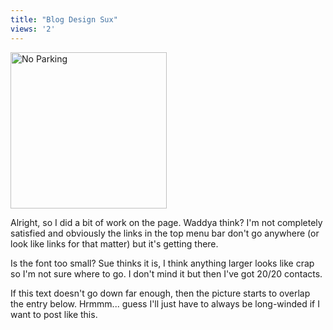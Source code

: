 ```yaml
---
title: "Blog Design Sux"
views: '2'
---
```

<div><img alt="No Parking" src="http://www.mennoboy.com/chris/archives/images/home/stop.jpg" width="250"></div>
<p>Alright, so I did a bit of work on the page.  Waddya think?  I'm not completely satisfied and obviously the links in the top menu bar don't go anywhere (or look like links for that matter) but it's getting there.</p>
<p>Is the font too small?  Sue thinks it is, I think anything larger looks like crap so I'm not sure where to go.  I don't mind it but then I've got 20/20 contacts.</p>
<p>If this text doesn't go down far enough, then the picture starts to overlap the entry below.  Hrmmm...  guess I'll just have to always be long-winded if I want to post like this.</p>

